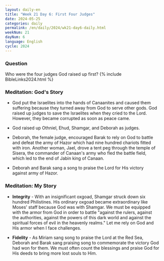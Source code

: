 ```yaml
---
layout: daily-en
title: "Week 21 Day 6: First Four Judges"
date: 2024-05-25
categories: daily
permalink: /en/daily/2024/wk21-day6-daily.html
weekNum: 21
dayNum: 6
language: English
cycle: 2024
---
```

### Question     
Who were the four judges God raised up first?
{% include BibleLinks2024.html %} 

### Meditation: God's Story   
+ God put the Israelites into the hands of Canaanites and caused them suffering because they turned away from God to serve other gods. God raised up judges to save the Israelites when they cried to the Lord. However, they became corrupted as soon as peace came. 

+ God raised up Othniel, Ehud, Shamgar, and Deborah as judges. 

+ Deborah, the female judge, encouraged Barak to rely on God to battle and defeat the army of Hazor which had nine hundred chariots fitted with iron. Another woman, Jael, drove a tent peg through the temple of Sisera, the commander of Canaan's army who fled the battle field, which led to the end of Jabin king of Canaan. 

+ Deborah and Barak sang a song to praise the Lord for His victory against army of Hazor. 

### Meditation: My Story   
+ **Integrity** - With an insignificant oxgoad, Shamgar struck down six hundred Philistines. His ordinary oxgoad became extraordinary like Moses' staff because God was with Shamgar. We must be equipped with the armor from God in order to battle "against the rulers, against the authorities, against the powers of this dark world and against the spiritual forces of evil in the heavenly realms." Let me rely on God and His armor when I face challenges. 

+ **Fidelity** - As Miriam sang song to praise the Lord at the Red Sea, Deborah and Barak sang praising song to commemorate the victory God had won for them. We must often count the blessings and praise God for His deeds to bring more lost souls to Him. 
